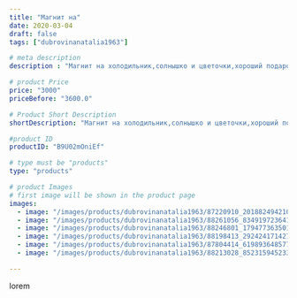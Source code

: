 ```yaml
---
title: "Магнит на"
date: 2020-03-04
draft: false
tags: ["dubrovinanatalia1963"]

# meta description
description : "Магнит на холодильник,солнышко и цветочки,хороший подарок нашим женщинам на восьмое марта,обращаться в личку."

# product Price
price: "3000"
priceBefore: "3600.0"

# Product Short Description
shortDescription: "Магнит на холодильник,солнышко и цветочки,хороший подарок нашим женщинам на восьмое марта,обращаться в личку."

#product ID
productID: "B9U02mOniEf"

# type must be "products"
type: "products"

# product Images
# first image will be shown in the product page
images:
  - image: "/images/products/dubrovinanatalia1963/87220910_201882494210865_5281890976026585176_n.jpg"
  - image: "/images/products/dubrovinanatalia1963/88261056_834919723641978_640361298816361453_n.jpg"
  - image: "/images/products/dubrovinanatalia1963/88246801_179477363501864_5979337374859494260_n.jpg"
  - image: "/images/products/dubrovinanatalia1963/88198413_2924241714277503_7761964611528398565_n.jpg"
  - image: "/images/products/dubrovinanatalia1963/87804414_619893648577189_8941219413223744397_n.jpg"
  - image: "/images/products/dubrovinanatalia1963/88213028_852315945233999_6474683192579730604_n.jpg"

---
```

lorem
